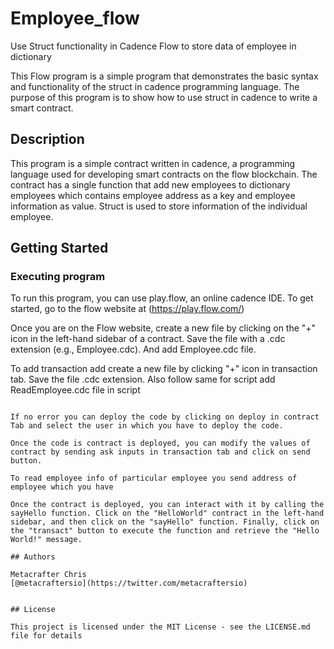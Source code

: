 # Employee_flow
Use Struct functionality in Cadence Flow to store data of employee in dictionary

This Flow program is a simple program that demonstrates the basic syntax and functionality of the struct in cadence programming language. The purpose of this program is to show how to use struct in cadence to write a smart contract.

## Description

This program is a simple contract written in cadence, a programming language used for developing smart contracts on the flow blockchain. The contract has a single function that add new employees to dictionary employees which contains employee address as a key and employee information as value. Struct is used to store information of the individual employee.

## Getting Started

### Executing program

To run this program, you can use play.flow, an online cadence IDE. To get started, go to the flow website at (https://play.flow.com/)

Once you are on the Flow website, create a new file by clicking on the "+" icon in the left-hand sidebar of a contract. Save the file with a .cdc extension (e.g., Employee.cdc). And add Employee.cdc file.

To add transaction add create a new file by clicking "+" icon in transaction tab. Save the file .cdc extension.
Also follow same for script add ReadEmployee.cdc file in script
```

If no error you can deploy the code by clicking on deploy in contract Tab and select the user in which you have to deploy the code.

Once the code is contract is deployed, you can modify the values of contract by sending ask inputs in transaction tab and click on send button. 

To read employee info of particular employee you send address of employee which you have

Once the contract is deployed, you can interact with it by calling the sayHello function. Click on the "HelloWorld" contract in the left-hand sidebar, and then click on the "sayHello" function. Finally, click on the "transact" button to execute the function and retrieve the "Hello World!" message.

## Authors

Metacrafter Chris  
[@metacraftersio](https://twitter.com/metacraftersio)


## License

This project is licensed under the MIT License - see the LICENSE.md file for details
